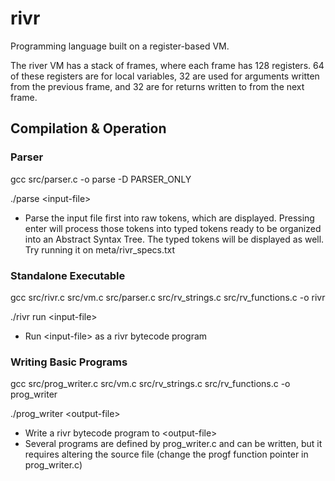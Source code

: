 # rivr

Programming language built on a register-based VM.

The river VM has a stack of frames, where each frame has 128 registers.
64 of these registers are for local variables, 32 are used for arguments written from the previous frame, and 32 are for returns written to from the next frame.

## Compilation & Operation
### Parser
gcc src/parser.c -o parse -D PARSER_ONLY

./parse \<input-file\> 

* Parse the input file first into raw tokens, which are displayed. Pressing enter will process those tokens into typed tokens ready to be organized into an Abstract Syntax Tree. The typed tokens will be displayed as well. Try running it on meta/rivr_specs.txt

### Standalone Executable
gcc src/rivr.c src/vm.c src/parser.c src/rv_strings.c src/rv_functions.c -o rivr

./rivr run \<input-file\>

* Run \<input-file\> as a rivr bytecode program

### Writing Basic Programs
gcc src/prog_writer.c src/vm.c src/rv_strings.c src/rv_functions.c -o prog_writer

./prog_writer \<output-file\>

* Write a rivr bytecode program to \<output-file\>
* Several programs are defined by prog_writer.c and can be written, but it requires altering the source file (change the progf function pointer in prog_writer.c)
